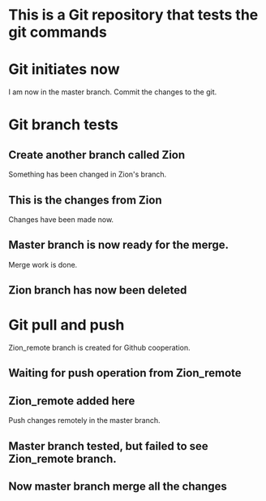 # This is a Git repository that tests the git commands 

# Git initiates now 

I am now in the master branch. Commit the changes to the git. 

# Git branch tests

## Create another branch called Zion 

Something has been changed in Zion's branch. 

## This is the changes from Zion 

Changes have been made now. 

## Master branch is now ready for the merge. 

Merge work is done. 

## Zion branch has now been deleted

# Git pull and push 

Zion_remote branch is created for Github cooperation.

## Waiting for push operation from Zion_remote 

## Zion_remote added here 

Push changes remotely in the master branch. 

## Master branch tested, but failed to see Zion_remote branch. 

## Now master branch merge all the changes